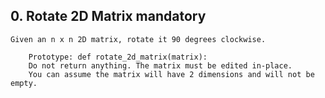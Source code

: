  ## 0. Rotate 2D Matrix mandatory

    Given an n x n 2D matrix, rotate it 90 degrees clockwise.
    
        Prototype: def rotate_2d_matrix(matrix):
        Do not return anything. The matrix must be edited in-place.
        You can assume the matrix will have 2 dimensions and will not be empty.

